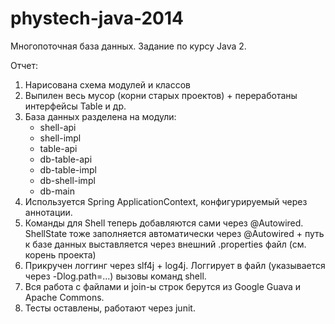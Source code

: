 phystech-java-2014
==================

Многопоточная база данных. Задание по курсу Java 2. 

Отчет: 

1.  Нарисована схема модулей и классов
2. Выпилен весь мусор (корни старых проектов) + переработаны интерфейсы Table и др.
3. База данных разделена на модули:
   * shell-api
   * shell-impl
   * table-api
   * db-table-api
   * db-table-impl
   * db-shell-impl
   * db-main
4. Используется Spring ApplicationContext, конфигурируемый через аннотации. 
5. Команды для Shell теперь добавляются сами через @Autowired. ShellState тоже заполняется автоматически через @Autowired + 
   путь к базе данных выставляется через внешний .properties файл (см. корень проекта)
5. Прикручен логгинг через slf4j + log4j. Логгирует в файл (указывается через -Dlog.path=...) вызовы команд shell. 
6. Вся работа с файлами и join-ы строк берутся из Google Guava и Apache Commons. 
7. Тесты оставлены, работают через junit. 
